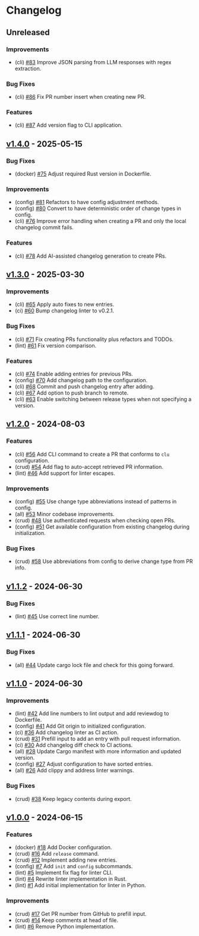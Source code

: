 <!--
This changelog was created using the `clu` binary
(https://github.com/MalteHerrmann/changelog-utils).
-->
# Changelog

## Unreleased

### Improvements

- (cli) [#83](https://github.com/MalteHerrmann/changelog-utils/pull/83) Improve JSON parsing from LLM responses with regex extraction.

### Bug Fixes

- (cli) [#86](https://github.com/MalteHerrmann/changelog-utils/pull/86) Fix PR number insert when creating new PR.

### Features

- (cli) [#87](https://github.com/MalteHerrmann/changelog-utils/pull/87) Add version flag to CLI application.

## [v1.4.0](https://github.com/MalteHerrmann/changelog-utils/releases/tag/v1.4.0) - 2025-05-15

### Bug Fixes

- (docker) [#75](https://github.com/MalteHerrmann/changelog-utils/pull/75) Adjust required Rust version in Dockerfile.

### Improvements

- (config) [#81](https://github.com/MalteHerrmann/changelog-utils/pull/81) Refactors to have config adjustment methods.
- (config) [#80](https://github.com/MalteHerrmann/changelog-utils/pull/80) Convert to have deterministic order of change types in config.
- (cli) [#76](https://github.com/MalteHerrmann/changelog-utils/pull/76) Improve error handling when creating a PR and only the local changelog commit fails.

### Features

- (cli) [#78](https://github.com/MalteHerrmann/changelog-utils/pull/78) Add AI-assisted changelog generation to create PRs.

## [v1.3.0](https://github.com/MalteHerrmann/changelog-utils/releases/tag/v1.3.0) - 2025-03-30

### Improvements

- (cli) [#65](https://github.com/MalteHerrmann/changelog-utils/pull/65) Apply auto fixes to new entries.
- (ci) [#60](https://github.com/MalteHerrmann/changelog-utils/pull/60) Bump changelog linter to v0.2.1.

### Bug Fixes

- (cli) [#71](https://github.com/MalteHerrmann/changelog-utils/pull/71) Fix creating PRs functionality plus refactors and TODOs.
- (lint) [#61](https://github.com/MalteHerrmann/changelog-utils/pull/61) Fix version comparison.

### Features

- (cli) [#74](https://github.com/MalteHerrmann/changelog-utils/pull/74) Enable adding entries for previous PRs.
- (config) [#70](https://github.com/MalteHerrmann/changelog-utils/pull/70) Add changelog path to the configuration.
- (cli) [#68](https://github.com/MalteHerrmann/changelog-utils/pull/68) Commit and push changelog entry after adding.
- (cli) [#67](https://github.com/MalteHerrmann/changelog-utils/pull/67) Add option to push branch to remote.
- (cli) [#63](https://github.com/MalteHerrmann/changelog-utils/pull/63) Enable switching between release types when not specifying a version.

## [v1.2.0](https://github.com/MalteHerrmann/changelog-utils/releases/tag/v1.2.0) - 2024-08-03

### Features

- (cli) [#56](https://github.com/MalteHerrmann/changelog-utils/pull/56) Add CLI command to create a PR that conforms to `clu` configuration.
- (crud) [#54](https://github.com/MalteHerrmann/changelog-utils/pull/54) Add flag to auto-accept retrieved PR information.
- (lint) [#46](https://github.com/MalteHerrmann/changelog-utils/pull/46) Add support for linter escapes.

### Improvements

- (config) [#55](https://github.com/MalteHerrmann/changelog-utils/pull/55) Use change type abbreviations instead of patterns in config.
- (all) [#53](https://github.com/MalteHerrmann/changelog-utils/pull/53) Minor codebase improvements.
- (crud) [#48](https://github.com/MalteHerrmann/changelog-utils/pull/48) Use authenticated requests when checking open PRs.
- (config) [#51](https://github.com/MalteHerrmann/changelog-utils/pull/51) Get available configuration from existing changelog during initialization.

### Bug Fixes

- (crud) [#58](https://github.com/MalteHerrmann/changelog-utils/pull/58) Use abbreviations from config to derive change type from PR info.

## [v1.1.2](https://github.com/MalteHerrmann/changelog-utils/releases/tag/v1.1.2) - 2024-06-30

### Bug Fixes

- (lint) [#45](https://github.com/MalteHerrmann/changelog-utils/pull/45) Use correct line number.

## [v1.1.1](https://github.com/MalteHerrmann/changelog-utils/releases/tag/v1.1.1) - 2024-06-30

### Bug Fixes

- (all) [#44](https://github.com/MalteHerrmann/changelog-utils/pull/44) Update cargo lock file and check for this going forward.

## [v1.1.0](https://github.com/MalteHerrmann/changelog-utils/releases/tag/v1.1.0) - 2024-06-30

### Improvements

- (lint) [#42](https://github.com/MalteHerrmann/changelog-utils/pull/42) Add line numbers to lint output and add reviewdog to Dockerfile.
- (config) [#41](https://github.com/MalteHerrmann/changelog-utils/pull/41) Add Git origin to initialized configuration.
- (ci) [#36](https://github.com/MalteHerrmann/changelog-utils/pull/36) Add changelog linter as CI action.
- (crud) [#31](https://github.com/MalteHerrmann/changelog-utils/pull/31) Prefill input to add an entry with pull request information.
- (ci) [#30](https://github.com/MalteHerrmann/changelog-utils/pull/30) Add changelog diff check to CI actions.
- (all) [#28](https://github.com/MalteHerrmann/changelog-utils/pull/28) Update Cargo manifest with more information and updated version.
- (config) [#27](https://github.com/MalteHerrmann/changelog-utils/pull/27) Adjust configuration to have sorted entries.
- (all) [#26](https://github.com/MalteHerrmann/changelog-utils/pull/26) Add clippy and address linter warnings.

### Bug Fixes

- (crud) [#38](https://github.com/MalteHerrmann/changelog-utils/pull/38) Keep legacy contents during export.

## [v1.0.0](https://github.com/MalteHerrmann/changelog-utils/releases/tag/v1.0.0) - 2024-06-15

### Features

- (docker) [#18](https://github.com/MalteHerrmann/changelog-utils/pull/18) Add Docker configuration.
- (crud) [#16](https://github.com/MalteHerrmann/changelog-utils/pull/16) Add `release` command.
- (crud) [#12](https://github.com/MalteHerrmann/changelog-utils/pull/12) Implement adding new entries.
- (config) [#7](https://github.com/MalteHerrmann/changelog-utils/pull/7) Add `init` and `config` subcommands.
- (lint) [#5](https://github.com/MalteHerrmann/changelog-utils/pull/5) Implement fix flag for linter CLI.
- (lint) [#4](https://github.com/MalteHerrmann/changelog-utils/pull/4) Rewrite linter implementation in Rust.
- (lint) [#1](https://github.com/MalteHerrmann/changelog-utils/pull/1) Add initial implementation for linter in Python.

### Improvements

- (crud) [#17](https://github.com/MalteHerrmann/changelog-utils/pull/17) Get PR number from GitHub to prefill input.
- (crud) [#14](https://github.com/MalteHerrmann/changelog-utils/pull/14) Keep comments at head of file.
- (lint) [#6](https://github.com/MalteHerrmann/changelog-utils/pull/6) Remove Python implementation.
